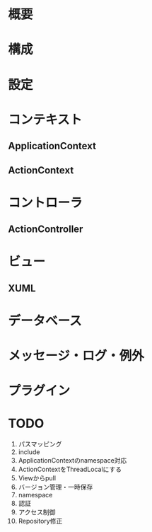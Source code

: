 # 概要
# 構成
# 設定
# コンテキスト
## ApplicationContext
## ActionContext
# コントローラ
## ActionController
# ビュー
## XUML
# データベース
# メッセージ・ログ・例外
# プラグイン

# TODO

1. パスマッピング
1. include
1. ApplicationContextのnamespace対応
1. ActionContextをThreadLocalにする
1. Viewからpull
1. バージョン管理・一時保存
1. namespace
1. 認証
1. アクセス制御
1. Repository修正

